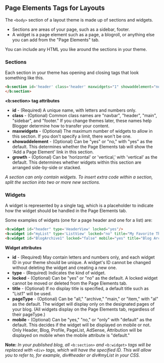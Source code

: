 ## Page Elements Tags for Layouts

The ```<body>``` section of a layout theme is made up of sections and widgets.

- Sections are areas of your page, such as a sidebar, footer.
- A widget is a page element such as a page, a blogroll, or anything else you can add from the "Page Elements" tab.

You can include any HTML you like around the sections in your theme.


### Sections

Each section in your theme has opening and closing tags that look something like this.

```html
<b:section id='header' class='header' maxwidgets="1" showaddelement="no">
</b:section>
```

**<b:section> tag attributes**

- **id** - (Required) A unique name, with letters and numbers only.
- **class** - (Optional) Common class names are "navbar", "header", "main", "sidebar", and "footer." If you change themes later, these names help Blogger determine how to transfer your content.
- **maxwidgets** - (Optional) The maximum number of widgets to allow in this section. If you don't specify a limit, there won't be one.
- **showaddelement** - (Optional) Can be "yes" or "no," with "yes" as the default. This determines whether the Page Elements tab will show the 'Add a Page Element' link in this section.
- **growth** - (Optional) Can be 'horizontal' or 'vertical,' with 'vertical' as the default. This determines whether widgets within this section are arranged side-by-side or stacked.

_A section can only contain widgets. To insert extra code within a section, split the section into two or more new sections._



### Widgets

A widget is represented by a single tag, which is a placeholder to indicate how the widget should be handled in the Page Elements tab.

Some examples of widgets (one for a page header and one for a list) are:

```html
<b:widget id="header" type='HeaderView' locked="yes"/>
<b:widget id="myList" type='ListView' locked="no" title="My Favorite Things"/>
<b:widget id="BlogArchive1" locked="false" mobile="yes" title="Blog Archive" type="BlogArchive"/>
```


**Widget attributes**

- **id** - (Required) May contain letters and numbers only, and each widget ID in your theme should be unique. A widget's ID cannot be changed without deleting the widget and creating a new one.
- **type** - (Required) Indicates the kind of widget.
- **locked** - (Optional) Can be "yes" or "no" as the default. A locked widget cannot be moved or deleted from the Page Elements tab.
- **title** - (Optional) If no display title is specified, a default title such as "List1" will be used.
- **pageType** - (Optional) Can be "all," "archive," "main," or "item," with "al" as the default. The widget will display only on the designated pages of your blog. (All widgets display on the Page Elements tab, regardless of their pageType.)
- **mobile** - (Optional) Can be "yes," "no," or "only" with "default" as the default. This decides if the widget will be displayed on mobile or not. Only Header, Blog, Profile, PageList, AdSense, Attribution will be displayed on mobile when the mobile attribute is "default."

**Note:** _In your published blog, all_ ```<b:section>``` _and_ ```<b:widget>``` _tags will be replaced with_ ```<div>``` _tags, which will have the specified ID. This will allow you to refer to, for example, div#header or div#myList in your CSS._
